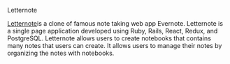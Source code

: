 Letternote

[Letternote](https://letter-note.herokuapp.com/)is a clone of famous note taking web app Evernote. Letternote is a single page application developed using Ruby, Rails, React, Redux, and PostgreSQL. 
Letternote allows users to create notebooks that contains many notes that users can create. It allows users to manage their notes by organizing the notes with notebooks. 
